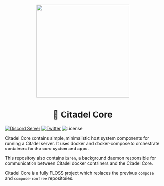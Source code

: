 <!--
SPDX-FileCopyrightText: 2021 Citadel and contributors

SPDX-License-Identifier: GPL-3.0-or-later
-->

<p align="center">
  <img height="300" src="https://avatars.githubusercontent.com/u/86734767">
  <h1 align="center">🏰 Citadel Core</h1>
</p>


[![Discord Server](https://img.shields.io/badge/Community%20Chat-Discord-%235351FB?style=flat-square)](https://discord.gg/6U3kM2cjdB)
[![Twitter](https://img.shields.io/twitter/follow/runcitadel?style=flat-square)](https://twitter.com/runcitadel)
![License](https://img.shields.io/github/license/runcitadel/core?style=flat-square)

Citadel Core contains simple, minimalistic host system components for running a Citadel server.
It uses docker and docker-compose to orchestrate containers for the core system and apps.

This repository also contains `karen`, a background daemon responsible for communication between Citadel docker containers and the Citadel Core.

Citadel Core is a fully FLOSS project which replaces the previous `compose` and `compose-nonfree` repositories.
